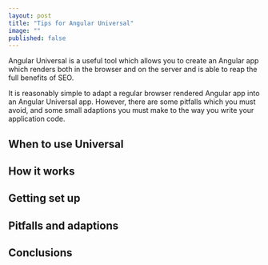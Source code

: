 ```yaml
---
layout: post
title: "Tips for Angular Universal"
image: ""
published: false
---
```


Angular Universal is a useful tool which allows you to create an Angular app which renders both in the browser and on the server and is able to reap the full benefits of SEO. 

It is reasonably simple to adapt a regular browser rendered Angular app into an Angular Universal app. However, there are some pitfalls which you must avoid, and some small adaptions you must make to the way you write your application code.

## When to use Universal

## How it works

## Getting set up

## Pitfalls and adaptions

## Conclusions